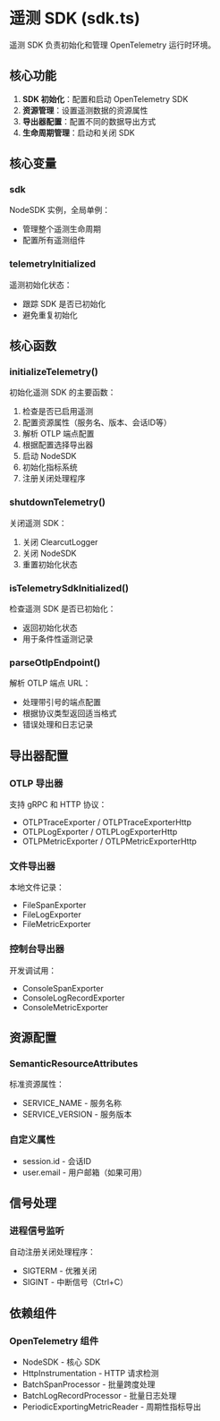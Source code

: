 # 遥测 SDK (sdk.ts)

遥测 SDK 负责初始化和管理 OpenTelemetry 运行时环境。

## 核心功能

1. **SDK 初始化**：配置和启动 OpenTelemetry SDK
2. **资源管理**：设置遥测数据的资源属性
3. **导出器配置**：配置不同的数据导出方式
4. **生命周期管理**：启动和关闭 SDK

## 核心变量

### sdk
NodeSDK 实例，全局单例：
- 管理整个遥测生命周期
- 配置所有遥测组件

### telemetryInitialized
遥测初始化状态：
- 跟踪 SDK 是否已初始化
- 避免重复初始化

## 核心函数

### initializeTelemetry()
初始化遥测 SDK 的主要函数：
1. 检查是否已启用遥测
2. 配置资源属性（服务名、版本、会话ID等）
3. 解析 OTLP 端点配置
4. 根据配置选择导出器
5. 启动 NodeSDK
6. 初始化指标系统
7. 注册关闭处理程序

### shutdownTelemetry()
关闭遥测 SDK：
1. 关闭 ClearcutLogger
2. 关闭 NodeSDK
3. 重置初始化状态

### isTelemetrySdkInitialized()
检查遥测 SDK 是否已初始化：
- 返回初始化状态
- 用于条件性遥测记录

### parseOtlpEndpoint()
解析 OTLP 端点 URL：
- 处理带引号的端点配置
- 根据协议类型返回适当格式
- 错误处理和日志记录

## 导出器配置

### OTLP 导出器
支持 gRPC 和 HTTP 协议：
- OTLPTraceExporter / OTLPTraceExporterHttp
- OTLPLogExporter / OTLPLogExporterHttp
- OTLPMetricExporter / OTLPMetricExporterHttp

### 文件导出器
本地文件记录：
- FileSpanExporter
- FileLogExporter
- FileMetricExporter

### 控制台导出器
开发调试用：
- ConsoleSpanExporter
- ConsoleLogRecordExporter
- ConsoleMetricExporter

## 资源配置

### SemanticResourceAttributes
标准资源属性：
- SERVICE_NAME - 服务名称
- SERVICE_VERSION - 服务版本

### 自定义属性
- session.id - 会话ID
- user.email - 用户邮箱（如果可用）

## 信号处理

### 进程信号监听
自动注册关闭处理程序：
- SIGTERM - 优雅关闭
- SIGINT - 中断信号（Ctrl+C）

## 依赖组件

### OpenTelemetry 组件
- NodeSDK - 核心 SDK
- HttpInstrumentation - HTTP 请求检测
- BatchSpanProcessor - 批量跨度处理
- BatchLogRecordProcessor - 批量日志处理
- PeriodicExportingMetricReader - 周期性指标导出